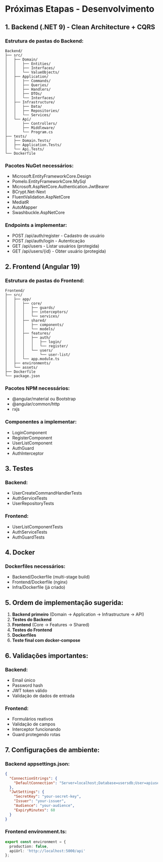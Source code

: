 # Próximas Etapas - Desenvolvimento

## 1. Backend (.NET 9) - Clean Architecture + CQRS

### Estrutura de pastas do Backend:
```
Backend/
├── src/
│   ├── Domain/
│   │   ├── Entities/
│   │   ├── Interfaces/
│   │   └── ValueObjects/
│   ├── Application/
│   │   ├── Commands/
│   │   ├── Queries/
│   │   ├── Handlers/
│   │   ├── DTOs/
│   │   └── Interfaces/
│   ├── Infrastructure/
│   │   ├── Data/
│   │   ├── Repositories/
│   │   └── Services/
│   └── Api/
│       ├── Controllers/
│       ├── Middleware/
│       └── Program.cs
├── tests/
│   ├── Domain.Tests/
│   ├── Application.Tests/
│   └── Api.Tests/
└── Dockerfile
```

### Pacotes NuGet necessários:
- Microsoft.EntityFrameworkCore.Design
- Pomelo.EntityFrameworkCore.MySql
- Microsoft.AspNetCore.Authentication.JwtBearer
- BCrypt.Net-Next
- FluentValidation.AspNetCore
- MediatR
- AutoMapper
- Swashbuckle.AspNetCore

### Endpoints a implementar:
- POST /api/auth/register - Cadastro de usuário
- POST /api/auth/login - Autenticação
- GET /api/users - Listar usuários (protegida)
- GET /api/users/{id} - Obter usuário (protegida)

## 2. Frontend (Angular 19)

### Estrutura de pastas do Frontend:
```
Frontend/
├── src/
│   ├── app/
│   │   ├── core/
│   │   │   ├── guards/
│   │   │   ├── interceptors/
│   │   │   └── services/
│   │   ├── shared/
│   │   │   ├── components/
│   │   │   └── models/
│   │   ├── features/
│   │   │   ├── auth/
│   │   │   │   ├── login/
│   │   │   │   └── register/
│   │   │   └── users/
│   │   │       └── user-list/
│   │   └── app.module.ts
│   ├── environments/
│   └── assets/
├── Dockerfile
└── package.json
```

### Pacotes NPM necessários:
- @angular/material ou Bootstrap
- @angular/common/http
- rxjs

### Componentes a implementar:
- LoginComponent
- RegisterComponent
- UserListComponent
- AuthGuard
- AuthInterceptor

## 3. Testes

### Backend:
- UserCreateCommandHandlerTests
- AuthServiceTests
- UserRepositoryTests

### Frontend:
- UserListComponentTests
- AuthServiceTests
- AuthGuardTests

## 4. Docker

### Dockerfiles necessários:
- Backend/Dockerfile (multi-stage build)
- Frontend/Dockerfile (nginx)
- Infra/Dockerfile (já criado)

## 5. Ordem de implementação sugerida:

1. **Backend primeiro** (Domain → Application → Infrastructure → API)
2. **Testes do Backend**
3. **Frontend** (Core → Features → Shared)
4. **Testes do Frontend**
5. **Dockerfiles**
6. **Teste final com docker-compose**

## 6. Validações importantes:

### Backend:
- Email único
- Password hash
- JWT token válido
- Validação de dados de entrada

### Frontend:
- Formulários reativos
- Validação de campos
- Interceptor funcionando
- Guard protegendo rotas

## 7. Configurações de ambiente:

### Backend appsettings.json:
```json
{
  "ConnectionStrings": {
    "DefaultConnection": "Server=localhost;Database=usersdb;User=apiuser;Password=apipassword;"
  },
  "JwtSettings": {
    "SecretKey": "your-secret-key",
    "Issuer": "your-issuer",
    "Audience": "your-audience",
    "ExpiryMinutes": 60
  }
}
```

### Frontend environment.ts:
```typescript
export const environment = {
  production: false,
  apiUrl: 'http://localhost:5000/api'
};
```
